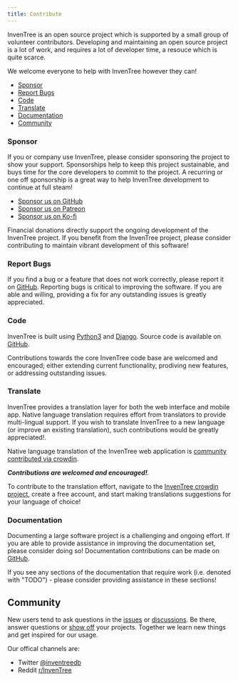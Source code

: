 ```yaml
---
title: Contribute
---
```


InvenTree is an open source project which is supported by a small group of volunteer contributors. Developing and maintaining an open source project is a lot of work, and requires a lot of developer time, a resouce which is quite scarce.

We welcome everyone to help with InvenTree however they can!  

- [Sponsor](#sponsor)
- [Report Bugs](#report-bugs)
- [Code](#code)
- [Translate](#translate)
- [Documentation](#documentation)
- [Community](#community)

### Sponsor

If you or company use InvenTree, please consider sponsoring the project to show your support. Sponsorships help to keep this project sustainable, and buys time for the core developers to commit to the project. A recurring or one off sponsorship is a great way to help InvenTree development to continue at full steam!

- [Sponsor us on GitHub](https://github.com/sponsors/inventree)
- [Sponsor us on Patreon](https://www.patreon.com/inventree)
- [Sponsor us on Ko-fi](https://ko-fi.com/inventree)

Financial donations directly support the ongoing development of the InvenTree project. If you benefit from the InvenTree project, please consider contributing to maintain vibrant development of this software!

### Report Bugs

If you find a bug or a feature that does not work correctly, please report it on [GitHub](https://github.com/inventree/inventree/issues).
Reporting bugs is critical to improving the software. If you are able and willing, providing a fix for any outstanding issues is greatly appreciated.

### Code

InvenTree is built using [Python3](https://www.python.org/) and [Django](https://www.djangoproject.com/). Source code is available on [GitHub](https://github.com/inventree/inventree).

Contributions towards the core InvenTree code base are welcomed and encouraged; either extending current functionality, prodiving new features, or addressing outstanding issues.

### Translate

InvenTree provides a translation layer for both the web interface and mobile app. Native language translation requires effort from translators to provide multi-lingual support. If you wish to translate InvenTree to a new language (or improve an existing translation), such contributions would be greatly appreciated!.

Native language translation of the InvenTree web application is [community contributed via crowdin](https://crowdin.com/project/inventree).

_**Contributions are welcomed and encouraged!**._

To contribute to the translation effort, navigate to the [InvenTree crowdin project](https://crowdin.com/project/inventree), create a free account, and start making translations suggestions for your language of choice!

### Documentation

Documenting a large software project is a challenging and ongoing effort. If you are able to provide assistance in improving the documentation set, please consider doing so! Documentation contributions can be made on [GitHub](https://github.com/inventree/inventree-docs).

If you see any sections of the documentation that require work (i.e. denoted with "TODO") - please consider providing assistance in these sections!

## Community

New users tend to ask questions in the [issues](https://github.com/inventree/InvenTree/issues) or [discussions](https://github.com/inventree/InvenTree/discussions). Be there, answer questions or [show off](https://github.com/inventree/InvenTree/discussions/categories/show-and-tell) your projects. Together we learn new things and get inspired for our usage.

Our offical channels are:
- Twitter [@inventreedb](https://twitter.com/inventreedb)
- Reddit [r/InvenTree](https://www.reddit.com/r/InvenTree/)
